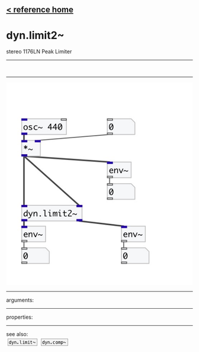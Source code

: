 [< reference home](index.html)
---

# dyn.limit2~


stereo 1176LN Peak Limiter

---

<br>


---


![example](examples/dyn.limit2~-example.jpg)

---
arguments:


---
properties:


---
see also:<br>
[![dyn.limit~](img/object_dyn.limit~.png)](dyn.limit~.html)
[![dyn.comp~](img/object_dyn.comp~.png)](dyn.comp~.html)
